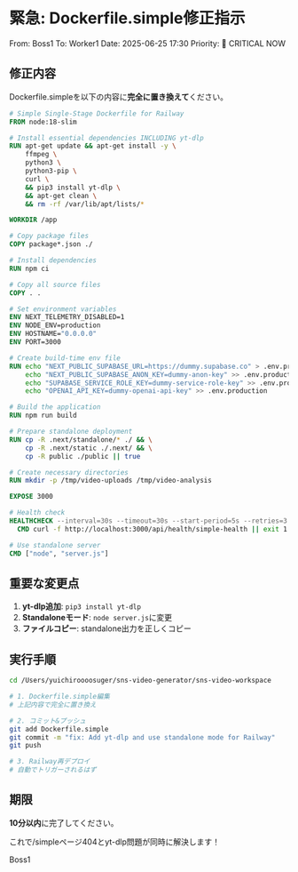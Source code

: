 # 緊急: Dockerfile.simple修正指示

From: Boss1
To: Worker1
Date: 2025-06-25 17:30
Priority: 🔴 CRITICAL NOW

## 修正内容

Dockerfile.simpleを以下の内容に**完全に置き換えて**ください。

```dockerfile
# Simple Single-Stage Dockerfile for Railway
FROM node:18-slim

# Install essential dependencies INCLUDING yt-dlp
RUN apt-get update && apt-get install -y \
    ffmpeg \
    python3 \
    python3-pip \
    curl \
    && pip3 install yt-dlp \
    && apt-get clean \
    && rm -rf /var/lib/apt/lists/*

WORKDIR /app

# Copy package files
COPY package*.json ./

# Install dependencies
RUN npm ci

# Copy all source files
COPY . .

# Set environment variables
ENV NEXT_TELEMETRY_DISABLED=1
ENV NODE_ENV=production
ENV HOSTNAME="0.0.0.0"
ENV PORT=3000

# Create build-time env file
RUN echo "NEXT_PUBLIC_SUPABASE_URL=https://dummy.supabase.co" > .env.production && \
    echo "NEXT_PUBLIC_SUPABASE_ANON_KEY=dummy-anon-key" >> .env.production && \
    echo "SUPABASE_SERVICE_ROLE_KEY=dummy-service-role-key" >> .env.production && \
    echo "OPENAI_API_KEY=dummy-openai-api-key" >> .env.production

# Build the application
RUN npm run build

# Prepare standalone deployment
RUN cp -R .next/standalone/* ./ && \
    cp -R .next/static ./.next/ && \
    cp -R public ./public || true

# Create necessary directories
RUN mkdir -p /tmp/video-uploads /tmp/video-analysis

EXPOSE 3000

# Health check
HEALTHCHECK --interval=30s --timeout=30s --start-period=5s --retries=3 \
  CMD curl -f http://localhost:3000/api/health/simple-health || exit 1

# Use standalone server
CMD ["node", "server.js"]
```

## 重要な変更点

1. **yt-dlp追加**: `pip3 install yt-dlp`
2. **Standaloneモード**: `node server.js`に変更
3. **ファイルコピー**: standalone出力を正しくコピー

## 実行手順

```bash
cd /Users/yuichiroooosuger/sns-video-generator/sns-video-workspace

# 1. Dockerfile.simple編集
# 上記内容で完全に置き換え

# 2. コミット&プッシュ
git add Dockerfile.simple
git commit -m "fix: Add yt-dlp and use standalone mode for Railway"
git push

# 3. Railway再デプロイ
# 自動でトリガーされるはず
```

## 期限

**10分以内**に完了してください。

これで/simpleページ404とyt-dlp問題が同時に解決します！

Boss1